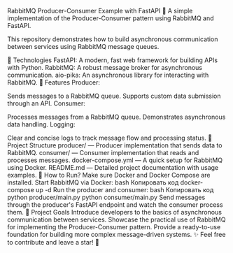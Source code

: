 RabbitMQ Producer-Consumer Example with FastAPI
🚀 A simple implementation of the Producer-Consumer pattern using RabbitMQ and FastAPI.

This repository demonstrates how to build asynchronous communication between services using RabbitMQ message queues.

🔧 Technologies
FastAPI: A modern, fast web framework for building APIs with Python.
RabbitMQ: A robust message broker for asynchronous communication.
aio-pika: An asynchronous library for interacting with RabbitMQ.
📜 Features
Producer:

Sends messages to a RabbitMQ queue.
Supports custom data submission through an API.
Consumer:

Processes messages from a RabbitMQ queue.
Demonstrates asynchronous data handling.
Logging:

Clear and concise logs to track message flow and processing status.
📂 Project Structure
producer/ — Producer implementation that sends data to RabbitMQ.
consumer/ — Consumer implementation that reads and processes messages.
docker-compose.yml — A quick setup for RabbitMQ using Docker.
README.md — Detailed project documentation with usage examples.
🚀 How to Run?
Make sure Docker and Docker Compose are installed.
Start RabbitMQ via Docker:
bash
Копировать код
docker-compose up -d
Run the producer and consumer:
bash
Копировать код
python producer/main.py
python consumer/main.py
Send messages through the producer's FastAPI endpoint and watch the consumer process them.
🎯 Project Goals
Introduce developers to the basics of asynchronous communication between services.
Showcase the practical use of RabbitMQ for implementing the Producer-Consumer pattern.
Provide a ready-to-use foundation for building more complex message-driven systems.
✨ Feel free to contribute and leave a star! 🌟

